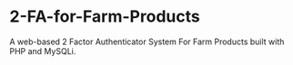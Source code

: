 # 2-FA-for-Farm-Products
A web-based 2 Factor Authenticator System For Farm Products built with PHP and MySQLi.
